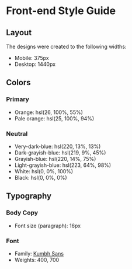 # Front-end Style Guide

## Layout

The designs were created to the following widths:

- Mobile: 375px
- Desktop: 1440px

## Colors

### Primary

- Orange: hsl(26, 100%, 55%)
- Pale orange: hsl(25, 100%, 94%)

### Neutral

- Very-dark-blue: hsl(220, 13%, 13%)
- Dark-grayish-blue: hsl(219, 9%, 45%)
- Grayish-blue: hsl(220, 14%, 75%)
- Light-grayish-blue: hsl(223, 64%, 98%)
- White: hsl(0, 0%, 100%)
- Black: hsl(0, 0%, 0%)

## Typography

### Body Copy

- Font size (paragraph): 16px

### Font

- Family: [Kumbh Sans](https://fonts.google.com/specimen/Kumbh+Sans)
- Weights: 400, 700

